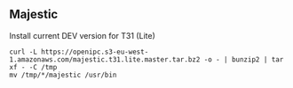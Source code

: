 
## Majestic

Install current DEV version for T31 (Lite)
```
curl -L https://openipc.s3-eu-west-1.amazonaws.com/majestic.t31.lite.master.tar.bz2 -o - | bunzip2 | tar xf - -C /tmp
mv /tmp/*/majestic /usr/bin
```
